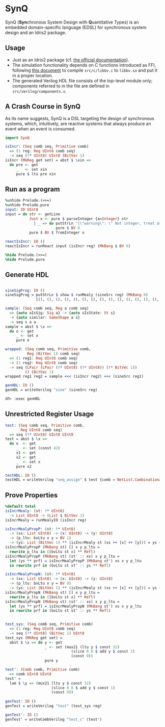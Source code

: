 # SynQ
SynQ (**Syn**chronous System Design with **Q**uantitative Types) is an embedded domain-specific language (EDSL) for synchronous system design and an Idris2 package.

## Usage

 - Just as an Idris2 package (cf. [the official documentation](https://idris2.readthedocs.io/en/latest/reference/packages.html#using-package-files)).
 - The simulation functionality depends on C functions introduced as FFI, following [this document](https://idris2.readthedocs.io/en/latest/ffi/ffi.html#ffi-example) to compile `src/c/libbv.c` to `libbv.so` and put it in a proper location.
 - The generated Verilog HDL file consists of the top-level module only; components referred to in the file are defined in `src/verilog/components.v`.

## A Crash Course in SynQ

As its name suggests, SynQ is a DSL targeting the design of synchronous systems, which, intuitively, are reactive systems that always produce an event when an event is consumed.

```idris
import SynQ
```

<!-- Idris
import Data.String
import Data.List1
%hide Prelude.(>>=)
%hide Prelude.pure
%hide Data.Linear.Interface.seq
%hide Data.LState.(>>=)
%ambiguity_depth 8
-->

```idris
isIncr: (Seq comb seq, Primitive comb)
  => (1 reg: Reg UInt8 comb seq)
  -> seq (!* UInt8) UInt8 (BitVec 1)
isIncr (MkReg get set) = abst $ \xin =>
  do pre <- get
     _   <- set xin
     pure $ ltu pre xin
```

## Run as a program
```idris
%unhide Prelude.(>>=)
%unhide Prelude.pure
input: IO UInt8
input = do str <- getLine
           Just x <- pure $ parseInteger {a=Integer} str
             | _ => do putStrLn "{\"warning\": \" Not integer, treat as zero\"}\n" 
                       pure $ BV 0
           pure $ BV $ fromInteger x
           
reactIsIncr: IO ()
reactIsIncr = runReact input (isIncr reg) (MkBang $ BV 0)

%hide Prelude.(>>=)
%hide Prelude.pure
```

<!-- idris
%hint
lteSucc: (n:Nat) -> LTE n (S n)
lteSucc 0 = LTEZero
lteSucc (S k) = LTESucc (lteSucc k)

minusZero: (n:Nat) -> n = minus n 0
minusZero 0 = Refl
minusZero (S k) = Refl

lutGen': (Comb comb, Primitive comb)
     => (idx_width: Nat)
     -> (data_width: Nat)
     -> (List1 $ BitVec data_width)
     -> (start: comb () $ BitVec idx_width)
     -> comb () (BitVec idx_width) 
     -> comb () (BitVec data_width)
lutGen' idx_width data_width (x ::: []) start idx = const x
lutGen' idx_width data_width (x ::: (y :: xs)) start idx = 
  let next_start = rewrite minusZero idx_width 
                   in slice 0 idx_width $ add start $ const $ 1
  in mux21 (eq start idx) (const x) 
           (lutGen' idx_width data_width (y:::xs) next_start idx)


lutGen: (Comb comb, Primitive comb)
     => {idx_width: Nat}
     -> {data_width: Nat}
     -> (List1 $ BitVec data_width)
     -> comb () (BitVec idx_width) 
     -> comb () (BitVec data_width)
lutGen {idx_width} {data_width} xs idx 
  = lutGen' idx_width data_width xs (const $ 0) idx
  
sine: List1 UInt8
sine = (100) ::: [119, 138, 155, 170, 183, 192, 198, 200, 198, 192, 183, 170,
                  155, 138, 119, 100,  80,  61,  44,  29,  16,   7,   1,   0, 1,
                  7,   16,  29,  44,  61,  80]

sineSig: (Comb comb, Primitive comb)
     => comb () UInt8 -> comb () UInt8
sineSig idx = lutGen sine idx

sineSrc: (Seq comb seq, Primitive comb)
  => (1 reg: Reg UInt8 comb seq)
  -> seq (!* UInt8) () UInt8
sineSrc (MkReg get set) = 
  do cur_idx <- get
     o <- pure $ sineSig cur_idx
     _ <- set (mux21 (ltu cur_idx $ const $ 32)
                     (slice 0 8 $ add cur_idx $ const $ 1)
                     (const $ 0))
     pure o
-->

## Generate HDL
```idris

sineSigProg: IO ()
sineSigProg = putStrLn $ show $ runMealy (sineSrc reg) (MkBang 0) 
              [(), (), (), (), (), (), (), (), (), (), (), (), (), (), ()]

sample: (Seq comb seq, Reg a comb seq)
  => {auto aIsSig: Sig a} -> {auto sIsState: St s}
  -> {auto similar: SameShape a s}
  -> seq s a a
sample = abst $ \x => 
  do o <- get
     _ <- set x
     pure o

wrapped: (Seq comb seq, Primitive comb, 
          Reg (BitVec 1) comb seq)
  => (1 reg1: Reg UInt8 comb seq)
  -> (1 reg2: Reg UInt8 comb seq)
  -> seq (LPair (LPair (!* UInt8) (!* UInt8)) (!* BitVec 1)) 
         () (BitVec 1)
wrapped reg1 reg2 = sample <<< (isIncr reg2) <<< (sineSrc reg1)

genHDL: IO ()
genHDL = writeVerilog "sine" (sineSrc reg)
```

```bash
λΠ> :exec genHDL
```

## Unrestricted Register Usage

```idris
test: (Seq comb seq, Primitive comb, 
       Reg UInt8 comb seq)
  => seq (!* UInt8) UInt8 UInt8
test = abst $ \x => 
  do o  <- get
     _  <- set (const 42)
     x1 <- get
     x2 <- get
     _  <- set x
     pure x2

testHDL: IO ()
testHDL = writeVerilog "seq_assign" $ test {comb = NetList.Combinational}

```


## Prove Properties
```idris
%default total
isIncrMealy: (st: !* UInt8) 
  -> List UInt8 -> (List $ BitVec 1)
isIncrMealy = runMealyIO (isIncr reg)

isIncrMealyPropP: (st: !* UInt8) 
  -> (xs: List UInt8) -> (x: UInt8) -> (y: UInt8)
  -> (p_ltu: bvLtu x y = BV 1)
  -> (ys: List (BitVec 1) ** (isIncrMealy st (xs ++ [x] ++ [y])) = ys ++ [BV 1])
isIncrMealyPropP (MkBang st) [] x y p_ltu = 
  rewrite p_ltu in ([bvLtu st x] ** Refl)
isIncrMealyPropP (MkBang st) (st' :: xs) x y p_ltu = 
  let (ys ** prf) = isIncrMealyPropP (MkBang st') xs x y p_ltu
  in rewrite prf in (bvLtu st st' :: ys ** Refl)

isIncrMealyPropN: (st: !* UInt8) 
  -> (xs: List UInt8) -> (x: UInt8) -> (y: UInt8)
  -> (p_ltu: bvLtu x y = BV 0)
  -> (ys: List (BitVec 1) ** (isIncrMealy st (xs ++ [x] ++ [y])) = ys ++ [BV 0])
isIncrMealyPropN (MkBang st) [] x y p_ltu = 
  rewrite p_ltu in ([bvLtu st x] ** Refl)
isIncrMealyPropN (MkBang st) (st' :: xs) x y p_ltu = 
  let (ys ** prf) = isIncrMealyPropN (MkBang st') xs x y p_ltu
  in rewrite prf in (bvLtu st st' :: ys ** Refl)
      
```

```idris
test_sys: (Seq comb seq, Primitive comb)
  => (1 reg: Reg UInt8 comb seq)
  -> seq (!* UInt8) (BitVec 1) UInt8
test_sys (MkReg get set) = 
  abst $ \x => do y <- get
                  _ <- set (mux21 (ltu y $ const 32)
                              (slice 0 8 $ add y $ const 1)
                              (const 0))
                  pure y

test': (Comb comb, Primitive comb)
  => comb UInt8 UInt8
test' = 
  lam $ \y => (mux21 (ltu y $ const 32)
                     (slice 0 8 $ add y $ const 1)
                     (const 0))
                                                      
genTest: IO ()
genTest = writeVerilog "test" (test_sys reg)

genTest': IO ()
genTest' = writeCombVerilog "test_c" (test')
```
